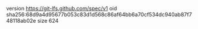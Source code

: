 version https://git-lfs.github.com/spec/v1
oid sha256:68d9a4d95677b053c83d1d568c86af64bb6a70cf534dc940ab87f748118ab02e
size 624
